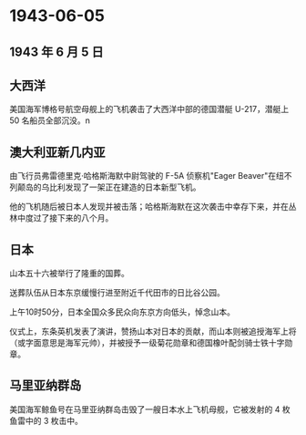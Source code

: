 # 1943-06-05

## 1943 年 6 月 5 日

## 大西洋

美国海军博格号航空母舰上的飞机袭击了大西洋中部的德国潜艇 U-217，潜艇上
50 名船员全部沉没。n

## 澳大利亚新几内亚

由飞行员弗雷德里克·哈格斯海默中尉驾驶的 F-5A 侦察机"Eager
Beaver"在纽不列颠岛的乌比利发现了一架正在建造的日本新型飞机。

他的飞机随后被日本人发现并被击落；哈格斯海默在这次袭击中幸存下来，并在丛林中度过了接下来的八个月。

## 日本

山本五十六被举行了隆重的国葬。

送葬队伍从日本东京缓慢行进至附近千代田市的日比谷公园。

上午10时50分，日本全国众多民众向东京方向低头，悼念山本。

仪式上，东条英机发表了演讲，赞扬山本对日本的贡献，而山本则被追授海军上将（或字面意思是海军元帅），并被授予一级菊花勋章和德国橡叶配剑骑士铁十字勋章。

## 马里亚纳群岛

美国海军鲸鱼号在马里亚纳群岛击毁了一艘日本水上飞机母舰，它被发射的 4
枚鱼雷中的 3 枚击中。

